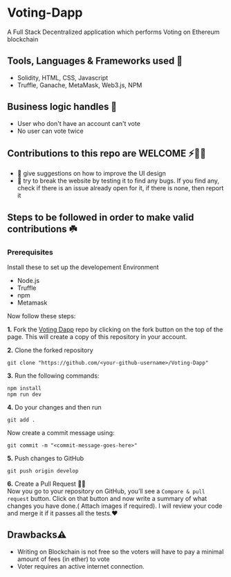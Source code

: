 # Voting-Dapp
A Full Stack Decentralized application which performs Voting on Ethereum blockchain

## Tools, Languages & Frameworks used 🔭
* Solidity, HTML, CSS, Javascript
* Truffle, Ganache, MetaMask, Web3.js, NPM

## Business logic handles 🧠
* User who don't have an account can't vote
* No user can vote twice

## Contributions to this repo are WELCOME ⚡️🙌🏻
* 🎨 give suggestions on how to improve the UI design
* 🔨 try to break the website by testing it to find any bugs. If you find any, check if there is an issue already open for it, if there is none, then report it

## Steps to be followed in order to make valid contributions ☘️
### Prerequisites
Install these to set up the developement Environment
* Node.js
* Truffle
* npm
* Metamask

Now follow these steps:

**1.** Fork the [Voting Dapp](https://github.com/Uttam-Singhh/Voting-Dapp) repo by clicking on the fork button on the top of the page. This will create a copy of this repository in your account.

**2.** Clone the forked repository

	git clone "https://github.com/<your-github-username>/Voting-Dapp"
  
**3.** Run the following commands:

    npm install
    npm run dev
 **4.** Do your changes and then run

    git add .
	
Now create a commit message using:

	git commit -m "<commit-message-goes-here>"
	
**5.** Push changes to GitHub

	git push origin develop
  
 **6.** Create a Pull Request 🤟🏻 
	<br>Now you go to your repository on GitHub, you’ll see a `Compare & pull request` button. Click on that button and now write a summary of what changes you have done.( Attach images if required). I will review your code and merge it if it passes all the tests.❤️
  
  
## Drawbacks⚠️

* Writing on Blockchain is not free so the voters will have to pay a minimal amount of fees (in ether) to vote
* Voter requires an active internet connection.

